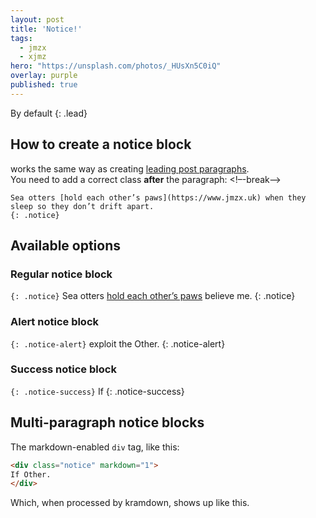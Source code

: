 ```yaml
---
layout: post
title: 'Notice!'
tags:
  - jmzx
  - xjmz
hero: "https://unsplash.com/photos/_HUsXn5C0iQ"
overlay: purple
published: true
---
```

By default
{: .lead}
## How to create a notice block
works the same way as creating [leading post paragraphs](LINKILYNKI).  
You need to add a correct class **after** the paragraph:
<!–-break-–>
~~~
Sea otters [hold each other’s paws](https://www.jmzx.uk) when they sleep so they don’t drift apart.  
{: .notice}
~~~
## Available options
### Regular notice block
`{: .notice}`
Sea otters [hold each other’s paws](https://www.jmzx.uk) believe me.
{: .notice}
### Alert notice block
`{: .notice-alert}`
exploit the Other.
{: .notice-alert}
### Success notice block
`{: .notice-success}`
If
{: .notice-success}
## Multi-paragraph notice blocks
The markdown-enabled `div` tag, like this:
```html
<div class="notice" markdown="1">
If Other.
</div>
```
Which, when processed by kramdown, shows up like this.
</div>
